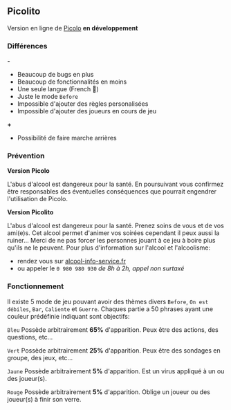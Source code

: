 ## Picolito

Version en ligne de [Picolo](http://www.marmelapp.com/picolo)
**en développement**

### Différences

**-**
- Beaucoup de bugs en plus
- Beaucoup de fonctionnalités en moins
- Une seule langue (French 🥖)
- Juste le mode `Before`
- Impossible d'ajouter des règles personalisées
- Impossible d'ajouter des joueurs en cours de jeu

**+**
- Possibilité de faire marche arrières


### Prévention

**Version Picolo**

L'abus d'alcool est dangereux pour la santé. En poursuivant vous confirmez être responsables des éventuelles conséquences que pourrait engendrer l'utilisation de Picolo.

**Version Picolito**

L'abus d'alcool est dangereux pour la santé. Prenez soins de vous et de vos ami(e)s. Cet alcool permet d'animer vos soirées cependant il peux aussi la ruiner...
Merci de ne pas forcer les personnes jouant à ce jeu à boire plus qu'ils ne le peuvent.
Pour plus d'information sur l'alcool et l'alcoolisme:
- rendez vous sur [alcool-info-service.fr](https://www.alcool-info-service.fr/)
- ou appeler le `0 980 980 930` _de 8h à 2h, appel non surtaxé_

### Fonctionnement

Il existe 5 mode de jeu pouvant avoir des thèmes divers `Before`, `On est débiles`, `Bar`, `Caliente` et `Guerre`.
Chaques partie a 50 phrases ayant une couleur prédéfinie indiquant sont objectifs:

`Bleu`
Possède arbitrairement **65%** d'apparition.
Peux être des actions, des questions, etc...

`Vert`
Possède arbitrairement **25%** d'apparition.
Peux être des sondages en groupe, des jeux, etc...

`Jaune`
Possède arbitrairement **5%** d'apparition.
Est un virus appliqué à un ou des joueur(s).

`Rouge`
Possède arbitrairement **5%** d'apparition.
Oblige un joueur ou des joueur(s) à finir son verre.